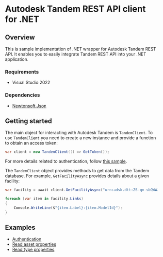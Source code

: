 # Autodesk Tandem REST API client for .NET

## Overview
This is sample implementation of .NET wrapper for Autodesk Tandem REST API. It enables you to easily integrate Tandem REST API into your .NET application.

### Requirements
* Visual Studio 2022

### Dependencies
* [Newtonsoft.Json](https://www.newtonsoft.com/json)

## Getting started
The main object for interacting with Autodesk Tandem is `TandemClient`. To use `TandemClient` you need to create a new instance and provide a function to obtain an access token:
```cs
var client = new TandemClient(() => GetToken());
```

For more details related to authentication, follow [this sample](./samples/Sample01_Authentication.md).

The `TandemClient` object provides methods to get data from the Tandem database. For example, `GetFacilityAsync` provides details about a given facility:
```cs
var facility = await client.GetFacilityAsync("urn:adsk.dtt:ZS-qm-sbQWWJnB5tcwBjhQ");

foreach (var item in facility.Links)
{
    Console.WriteLine($"{item.Label}:{item.ModelId}");
}
```
## Examples
* [Authentication](./samples/Sample01_Authentication.md)
* [Read asset properties](./samples/Sample02_ReadAssetProperties.md)
* [Read type properties](./samples/Sample03_ReadTypeProperties.md)
